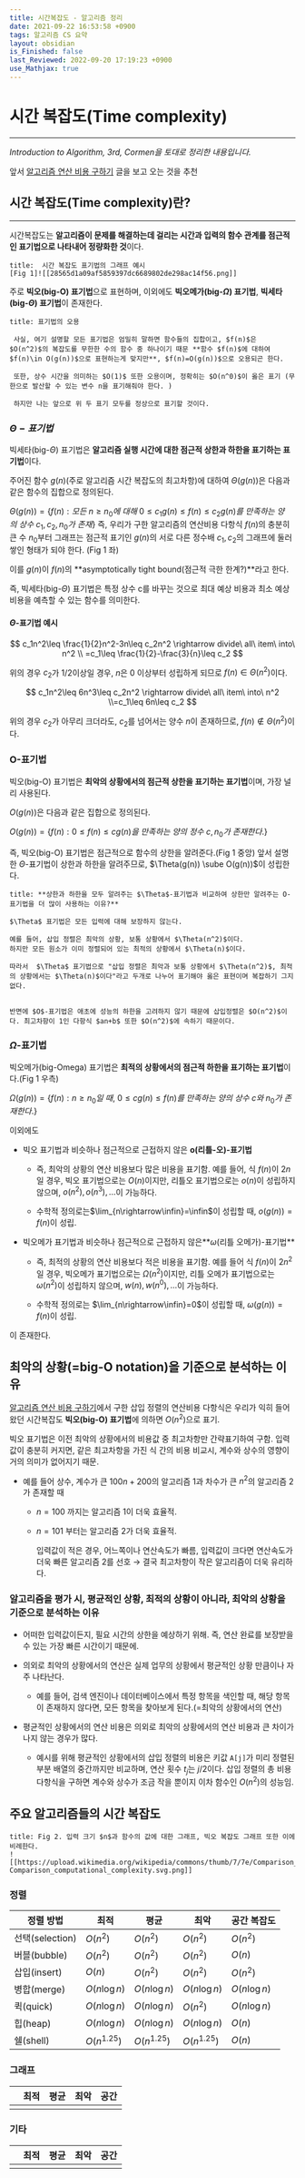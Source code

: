 ```yaml
---
title: 시간복잡도 - 알고리즘 정리
date: 2021-09-22 16:53:58 +0900
tags: 알고리즘 CS 요약
layout: obsidian
is_Finished: false
last_Reviewed: 2022-09-20 17:19:23 +0900
use_Mathjax: true
---
```

# 시간 복잡도(Time complexity)

---

*Introduction to Algorithm, 3rd, Cormen을 토대로 정리한 내용입니다.*

앞서 [알고리즘 연산 비용 구하기]() 글을 보고 오는 것을 추천

## 시간 복잡도(Time complexity)란?
---

시간복잡도는 **알고리즘이 문제를 해결하는데 걸리는 시간과 입력의 함수 관계를 점근적인 표기법으로 나타내어 정량화한 것**이다. 
```ad-note
title:  시간 복잡도 표기법의 그래프 예시
[Fig 1]![[28565d1a09af5859397dc6689802de298ac14f56.png]]
```

주로 **빅오(big-O) 표기법**으로 표현하며, 이외에도 **빅오메가(big-$\Omega$) 표기법**, **빅세타(big-$\Theta$) 표기법**이 존재한다.
```ad-seealso
title: 표기법의 오용
 
 사실, 여기 설명할 모든 표기법은 엄밀히 말하면 함수들의 집합이고, $f(n)$은 $O(n^2)$의 복잡도를 무한한 수의 함수 중 하나이기 때문 **함수 $f(n)$에 대하여 $f(n)\in O(g(n))$으로 표현하는게 맞지만**, $f(n)=O(g(n))$으로 오용되곤 한다.
 
 또한, 상수 시간을 의미하는 $O(1)$ 또한 오용이며, 정확히는 $O(n^0)$이 옳은 표기 (무한으로 발산할 수 있는 변수 n을 표기해줘야 한다. )
 
 하지만 나는 앞으로 위 두 표기 모두를 정상으로 표기할 것이다.
``` 

### $\Theta-표기법$

빅세타(big-$\Theta$) 표기법은 **알고리즘 실행 시간에 대한 점근적 상한과 하한을 표기하는 표기법**이다.

주어진 함수 $g(n)$(주로 알고리즘 시간 복잡도의 최고차항)에 대하여 $\Theta(g(n))$은 다음과 같은 함수의 집합으로 정의된다.

$\Theta(g(n))=\{f(n):모든\ n\geq n_0에\ 대해\ 0\leq c_1g(n)\leq f(n)\leq c_2g(n)를\ 만족하는\ 양의\ 상수\ c_1,c_2,n_0가\ 존재\}$
즉, 우리가 구한 알고리즘의 연산비용 다항식 $f(n)$의 충분히 큰 수 $n_0$부터 그래프는 점근적 표기인 $g(n)$의 서로 다른 정수배 $c_1,c_2$의 그래프에 둘러쌓인 형태가 되야 한다. (Fig 1 좌)

이를 $g(n)$이 $f(n)$의 **asymptotically tight bound(점근적 극한 한계?)**라고 한다.

즉, 빅세타(big-$\Theta$) 표기법은 특정 상수 c를 바꾸는 것으로 최대 예상 비용과 최소 예상 비용을 예측할 수 있는 함수를 의미한다.

#### $\Theta$-표기법 예시

$$
c_1n^2\leq \frac{1}{2}n^2-3n\leq c_2n^2 \rightarrow divide\ all\ item\ into\  n^2 \\
=c_1\leq \frac{1}{2}-\frac{3}{n}\leq c_2
$$

위의 경우 $c_2$가 $1/2$이상일 경우, $n$은 0 이상부터 성립하게 되므로 $f(n)\in \Theta(n^2)$이다. 

$$
c_1n^2\leq 6n^3\leq c_2n^2 \rightarrow divide\ all\ item\ into\ n^2 \\=c_1\leq 6n\leq c_2
$$

위의 경우 $c_2$가 아무리 크더라도, $c_2$를 넘어서는 양수 $n$이 존재하므로, $f(n) \notin \Theta(n^2)$이다.

### O-표기법

빅오(big-O) 표기법은 **최악의 상황에서의 점근적 상한을 표기하는 표기법**이며, 가장 널리 사용된다.

$O(g(n))$은 다음과 같은 집합으로 정의된다.

$O(g(n))=\{f(n): 0\leq f(n) \leq cg(n)을\ 만족하는\ 양의\ 정수\ c, n_0가\ 존재한다.\}$

즉, 빅오(big-O) 표기법은 점근적으로 함수의 상한을 알려준다.(Fig 1 중앙)
앞서 설명한 $\Theta$-표기법이 상한과 하한을 알려주므로, $\Theta(g(n)) \sube O(g(n))$이 성립한다.

```ad-seealso
title: **상한과 하한을 모두 알려주는 $\Theta$-표기법과 비교하여 상한만 알려주는 O-표기법을 더 많이 사용하는 이유?**

$\Theta$ 표기법은 모든 입력에 대해 보장하지 않는다. 
 
예를 들어, 삽입 정렬은 최악의 상황, 보통 상황에서 $\Theta(n^2)$이다.
하지만 모든 원소가 이미 정렬되어 있는 최적의 상황에서 $\Theta(n)$이다.

따라서  $\Theta$ 표기법으로 "삽입 정렬은 최악과 보통 상황에서 $\Theta(n^2)$, 최적의 상황에서는 $\Theta(n)$이다"라고 두개로 나누어 표기해야 옳은 표현이며 복잡하기 그지없다.
 
 
반면에 $O$-표기법은 애초에 성능의 하한을 고려하지 않기 때문에 삽입정렬은 $O(n^2)$이다. 최고차항이 1인 다항식 $an+b$ 또한 $O(n^2)$에 속하기 때문이다.
```

### $\Omega$-표기법

빅오메가(big-Omega) 표기법은 **최적의 상황에서의 점근적 하한을 표기하는 표기법**이다.(Fig 1 우측)

$\Omega(g(n))=\{f(n): n\geq n_0일\ 때,\ 0\leq cg(n)\leq f(n)를\ 만족하는\ 양의\ 상수\ c와\ n_0가\ 존재한다.\}$

이외에도 

- 빅오 표기법과 비슷하나 점근적으로 근접하지 않은 **o(리틀-오)-표기법**
  
  - 즉, 최악의 상황의 연산 비용보다 많은 비용을 표기함. 예를 들어, 식 $f(n)$이 $2n$일 경우, 빅오 표기법으로는 $O(n)$이지만, 리틀오 표기법으로는 $o(n)$이 성립하지 않으며, $o(n^2), o(n^3),\dots$이 가능하다.
  
  - 수학적 정의로는$\lim_{n\rightarrow\infin}=\infin$이 성립할 때, $o(g(n))=f(n)$이 성립.

- 빅오메가 표기법과 비슷하나 점근적으로 근접하지 않은**$\omega$(리틀 오메가)-표기법**
  
  - 즉, 최적의 상황의 연산 비용보다 적은 비용을 표기함. 예를 들어 식 $f(n)$이 $2n^2$일 경우, 빅오메가 표기법으로는 $\Omega(n^2)$이지만, 리틀 오메가 표기법으로는 $\omega(n^2)$이 성립하지 않으며, $w(n), w(n^0),\dots$이 가능하다.
  
  - 수학적 정의로는 $\lim_{n\rightarrow\infin}=0$이 성립할 때, $\omega(g(n))=f(n)$이 성립.

이 존재한다.

## 최악의 상황(=big-O notation)을 기준으로 분석하는 이유

[알고리즘 연산 비용 구하기]()에서 구한 삽입 정렬의 연산비용 다항식은 우리가 익히 들어왔던 시간복잡도 **빅오(big-O) 표기법**에 의하면 $O(n^2)$으로 표기.

빅오 표기법은 이전 최악의 상황에서의 비용값 중 최고차항만 간략표기하여 구함. 
입력값이 충분히 커지면, 같은 최고차항을 가진 식 간의 비용 비교시, 계수와 상수의 영향이 거의 의미가 없어지기 때문.

- 예를 들어 상수, 계수가 큰 $100n+200$의 알고리즘 1과 차수가 큰 $n^2$의 알고리즘 2가 존재할 때
  
  - $n= 100$ 까지는 알고리즘 1이 더욱 효율적.
  
  - $n = 101$ 부터는 알고리즘 2가 더욱 효율적. 
    
    입력값이 적은 경우, 어느쪽이나 연산속도가 빠름, 입력값이 크다면 연산속도가 더욱 빠른 알고리즘 2를 선호 $\rightarrow$ 결국 최고차항이 작은 알고리즘이 더욱 유리하다.

### 알고리즘을 평가 시, 평균적인 상황, 최적의 상황이 아니라, 최악의 상황을 기준으로 분석하는 이유

- 어떠한 입력값이든지, 필요 시간의 상한을 예상하기 위해. 즉, 연산 완료를 보장받을 수 있는 가장 빠른 시간이기 때문에.

- 의외로 최악의 상황에서의 연산은 실제 업무의 상황에서 평균적인 상황 만큼이나 자주 나타난다.
  
  - 예를 들어, 검색 엔진이나 데이터베이스에서 특정 항목을 색인할 때, 해당 항목이 존재하지 않다면, 모든 항목을 찾아보게 된다.(=최악의 상황에서의 연산)

- 평균적인 상황에서의 연산 비용은 의외로 최악의 상황에서의 연산 비용과 큰 차이가 나지 않는 경우가 많다.
  
  - 예시를 위해 평균적인 상황에서의 삽입 정렬의 비용은 키값 `A[j]`가 미리 정렬된 부분 배열의 중간까지만 비교하며, 연산 횟수 $t_j$는 $j/2$이다.
    삽입 정렬의 총 비용 다항식을 구하면 계수와 상수가 조금 작을 뿐이지 이차 함수인 $O(n^2)$의 성능임.

## 주요 알고리즘들의 시간 복잡도
```ad-note
title: Fig 2. 입력 크기 $n$과 함수의 값에 대한 그래프, 빅오 복잡도 그래프 또한 이에 비례한다.
![[https://upload.wikimedia.org/wikipedia/commons/thumb/7/7e/Comparison_computational_complexity.svg/1024px-Comparison_computational_complexity.svg.png]]
```


### 정렬

| 정렬 방법         | 최적            | 평균            | 최악            | 공간 복잡도       |
| ------------- | ------------- | ------------- | ------------- | ------------ |
| 선택(selection) | $O(n^2)$      | $O(n^2)$      | $O(n^2)$      | $O(n^2)$     |
| 버블(bubble)    | $O(n^2)$      | $O(n^2)$      | $O(n^2)$      | $O(n)$       |
| 삽입(insert)    | $O(n)$        | $O(n^2)$      | $O(n^2)$      | $O(n^2)$     |
| 병합(merge)     | $O(n\log n)$  | $O(n\log n)$  | $O(n\log n)$  | $O(n\log n)$ |
| 퀵(quick)      | $O(n\log n)$  | $O(n\log n)$  | $O(n^2)$      | $O(n\log n)$ |
| 힙(heap)       | $O(n\log n)$  | $O(n\log n)$  | $O(n\log n)$  | $O(n)$       |
| 쉘(shell)      | $O(n^{1.25})$ | $O(n^{1.25})$ | $O(n^{1.25})$ | $O(n)$       |

### 그래프

|     | 최적  | 평균  | 최악  | 공간  |
| --- | --- | --- | --- | --- |
|     |     |     |     |     |

### 기타

|     | 최적  | 평균  | 최악  | 공간  |
| --- | --- | --- | --- | --- |
|     |     |     |     |     |
